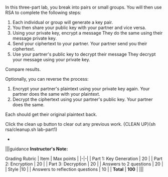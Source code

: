 In this three-part lab, you break into pairs or small groups. You will then use RSA to complete the following steps:

1. Each individual or group will generate a key pair.
1. You then share your public key with your partner and vice versa.
1. Using your private key, encrypt a message
    They do the same using their message private key.
1. Send your ciphertext to your partner.
    Your partner send you their ciphertext.
1. Use your partner's public key to decrypt their message
    They decrypt your message using your private key.

Compare results.

Optionally, you can reverse the process:
1. Encrypt your partner's plaintext using your private key again.
    Your partner does the same with your plaintext.
1. Decrypt the ciphertext using your partner's public key.
    Your partner does the same.
    
Each should get their original plaintext back.

Click the clean up button to clear out any previous work.
{CLEAN UP}(sh rsa/cleanup.sh lab-part1)

-

|||guidance
**Instructor's Note:**

Grading Rubric
| Item | Max points |
|-|-|
| Part 1: Key Generation |	20 |
| Part 2: Encryption |	20 |
| Part 3: Decryption |	20 |
| Answers to 2 questions	| 20 |
| Style	|10 |
| Answers to reflection questions	| 10 |
| **Total** | **100** |
|||
